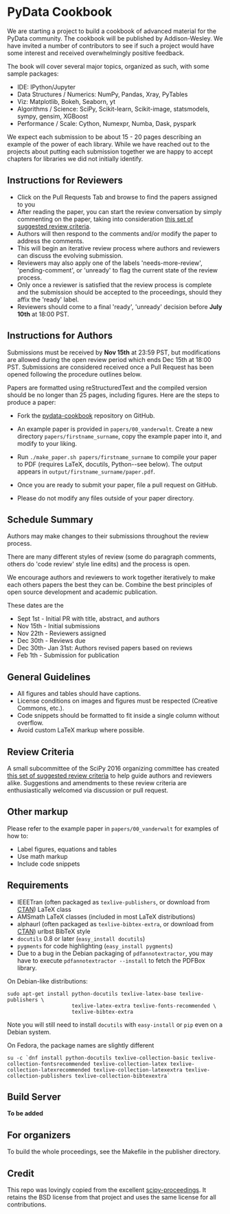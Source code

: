 # PyData Cookbook

 We are starting a project to build a cookbook of advanced material for the PyData community. The cookbook will be published by Addison-Wesley. We have invited a number of contributors to see if such a project would have some interest and received overwhelmingly positive feedback. 

The book will cover several major topics, organized as such, with some sample packages:

- IDE: IPython/Jupyter
- Data Structures / Numerics: NumPy, Pandas, Xray, PyTables
- Viz: Matplotlib, Bokeh, Seaborn, yt
- Algorithms / Science: SciPy, Scikit-learn, Scikit-image, statsmodels, sympy, gensim, XGBoost
- Performance / Scale: Cython, Numexpr, Numba, Dask, pyspark


We expect each submission to be about 15 - 20 pages describing an example of the power of each library. While we have reached out to the projects about putting each submission together we are happy to accept chapters for libraries we did not initially identify.

## Instructions for Reviewers

- Click on the Pull Requests Tab and browse to find the papers assigned to you
- After reading the paper, you can start the review conversation by simply commenting
  on the paper, taking into consideration
  [this set of suggested review criteria](https://github.com/scipy-conference/scipy_proceedings/blob/master/review_criteria.md).
- Authors will then respond to the comments and/or modify the paper to address the comments. 
- This will begin an iterative review process where authors and reviewers can discuss the
  evolving submission.
- Reviewers may also apply one of the labels 'needs-more-review', 'pending-comment', or 
  'unready' to flag the current state of the review process.
- Only once a reviewer is satisfied that the review process is complete and the submission should
  be accepted to the proceedings, should they affix the 'ready' label. 
- Reviewers should come to a final 'ready', 'unready' decision before **July 10th** at 18:00 PST.

## Instructions for Authors

Submissions must be received by **Nov 15th** at 23:59 PST, but modifications are
allowed during the open review period which ends Dec 15th at 18:00 PST.  Submissions are
considered received once a Pull Request has been opened following the procedure
outlines below.

Papers are formatted using reStructuredText and the compiled version should be
no longer than 25 pages, including figures.  Here are the steps to produce a
paper:

- Fork the
  [pydata-cookbook](https://github.com/pydata/pydata-cookbook)
  repository on GitHub.

- An example paper is provided in ``papers/00_vanderwalt``.  Create a new
  directory ``papers/firstname_surname``, copy the example paper into it, and
  modify to your liking.

- Run ``./make_paper.sh papers/firstname_surname`` to compile your paper to
  PDF (requires LaTeX, docutils, Python--see below).  The output appears in
  ``output/firstname_surname/paper.pdf``.

- Once you are ready to submit your paper, file a pull request on GitHub.

- Please do not modify any files outside of your paper directory.

## Schedule Summary

Authors may make changes to their submissions throughout the review process.

There are many different styles of review (some do paragraph comments, others
do 'code review' style line edits) and the process is open.

We encourage authors and reviewers to work together iteratively to make each 
others papers the best they can be.
Combine the best principles of open source development and academic publication.

These dates are the 

- Sept 1st - Initial PR with title, abstract, and authors
- Nov 15th - Initial submissions
- Nov 22th - Reviewers assigned
- Dec 30th - Reviews due
- Dec 30th- Jan 31st: Authors revised papers based on reviews
- Feb 1th - Submission for publication

## General Guidelines

- All figures and tables should have captions.
- License conditions on images and figures must be respected (Creative Commons,
  etc.).
- Code snippets should be formatted to fit inside a single column without
  overflow.
- Avoid custom LaTeX markup where possible.

## Review Criteria

A small subcommittee of the SciPy 2016 organizing committee has created [this
set of suggested review
criteria](https://github.com/pydata/pydata-cookbook/blob/master/review_criteria.md)
to help guide authors and reviewers alike. Suggestions and amendments to these
review criteria are enthusiastically welcomed via discussion or pull request.

## Other markup

Please refer to the example paper in ``papers/00_vanderwalt`` for
examples of how to:

 - Label figures, equations and tables
 - Use math markup
 - Include code snippets

## Requirements

 - IEEETran (often packaged as ``texlive-publishers``, or download from
   [CTAN](http://www.ctan.org/tex-archive/macros/latex/contrib/IEEEtran/)) LaTeX
   class
 - AMSmath LaTeX classes (included in most LaTeX distributions)
 - alphaurl (often packaged as ``texlive-bibtex-extra``, or download from
   [CTAN](https://www.ctan.org/pkg/urlbst)) urlbst BibTeX style
 - `docutils` 0.8 or later (``easy_install docutils``)
 - `pygments` for code highlighting (``easy_install pygments``)
 - Due to a bug in the Debian packaging of ``pdfannotextractor``, you may have
   to execute ``pdfannotextractor --install`` to fetch the PDFBox library.

On Debian-like distributions:

```
sudo apt-get install python-docutils texlive-latex-base texlive-publishers \
                     texlive-latex-extra texlive-fonts-recommended \
                     texlive-bibtex-extra
```

Note you will still need to install `docutils` with `easy-install` or `pip` even on a Debian system.

On Fedora, the package names are slightly different

```
su -c `dnf install python-docutils texlive-collection-basic texlive-collection-fontsrecommended texlive-collection-latex texlive-collection-latexrecommended texlive-collection-latexextra texlive-collection-publishers texlive-collection-bibtexextra`
```

## Build Server

**To be added**

## For organizers

To build the whole proceedings, see the Makefile in the publisher directory.


## Credit

This repo was lovingly copied from the excellent [scipy-proceedings](https://github.com/scipy-conference/scipy_proceedings).
It retains the BSD license from that project and uses the same license for all contributions.
